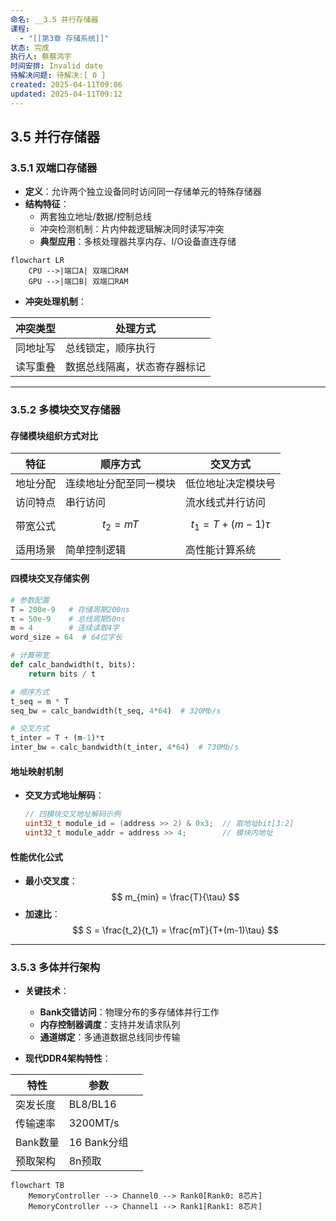 ```yaml
---
命名: __3.5 并行存储器
课程:
  - "[[第3章 存储系统]]"
状态: 完成
执行人: 蔡蔡鸿宇
时间安排: Invalid date
待解决问题: 待解决:[ 0 ]
created: 2025-04-11T09:06
updated: 2025-04-11T09:12
---
```

## 3.5 并行存储器

### 3.5.1 双端口存储器
- **定义**：允许两个独立设备同时访问同一存储单元的特殊存储器
- **结构特征**：
  - 两套独立地址/数据/控制总线
  - 冲突检测机制：片内仲裁逻辑解决同时读写冲突
  - **典型应用**：多核处理器共享内存、I/O设备直连存储

```mermaid
flowchart LR
    CPU -->|端口A| 双端口RAM
    GPU -->|端口B| 双端口RAM
```

- **冲突处理机制**：

| 冲突类型 | 处理方式           |
| ---- | -------------- |
| 同地址写 | 总线锁定，顺序执行      |
| 读写重叠 | 数据总线隔离，状态寄存器标记 |

---

### 3.5.2 多模块交叉存储器

#### 存储模块组织方式对比
| 特征         | 顺序方式                  | 交叉方式                  |
|--------------|--------------------------|--------------------------|
| 地址分配     | 连续地址分配至同一模块    | 低位地址决定模块号       |
| 访问特点     | 串行访问                  | 流水线式并行访问         |
| 带宽公式     | $$t_2 = mT$$             | $$t_1 = T + (m-1)\tau$$  |
| 适用场景     | 简单控制逻辑              | 高性能计算系统           |

#### 四模块交叉存储实例
```python
# 参数配置
T = 200e-9   # 存储周期200ns
τ = 50e-9    # 总线周期50ns
m = 4        # 连续读取4字
word_size = 64  # 64位字长

# 计算带宽
def calc_bandwidth(t, bits):
    return bits / t

# 顺序方式
t_seq = m * T
seq_bw = calc_bandwidth(t_seq, 4*64)  # 320Mb/s

# 交叉方式 
t_inter = T + (m-1)*τ
inter_bw = calc_bandwidth(t_inter, 4*64)  # 730Mb/s
```

#### 地址映射机制
- **交叉方式地址解码**：
  ```c++
  // 四模块交叉地址解码示例
  uint32_t module_id = (address >> 2) & 0x3;  // 取地址bit[3:2]
  uint32_t module_addr = address >> 4;        // 模块内地址
  ```

#### 性能优化公式
- **最小交叉度**：
  $$ m_{min} = \frac{T}{\tau} $$
- **加速比**：
  $$ S = \frac{t_2}{t_1} = \frac{mT}{T+(m-1)\tau} $$

---

### 3.5.3 多体并行架构
- **关键技术**：
  - **Bank交错访问**：物理分布的多存储体并行工作
  - **内存控制器调度**：支持并发请求队列
  - **通道绑定**：多通道数据总线同步传输

- **现代DDR4架构特性**：

| 特性     | 参数        |     |
| ------ | --------- | --- |
| 突发长度   | BL8/BL16  |     |
| 传输速率   | 3200MT/s  |     |
| Bank数量 | 16 Bank分组 |     |
| 预取架构   | 8n预取      |     |


```mermaid
flowchart TB
    MemoryController --> Channel0 --> Rank0[Rank0: 8芯片]
    MemoryController --> Channel1 --> Rank1[Rank1: 8芯片]
```